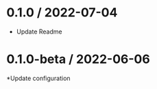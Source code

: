 0.1.0 / 2022-07-04
==================

* Update Readme

0.1.0-beta / 2022-06-06
==================

*Update configuration

